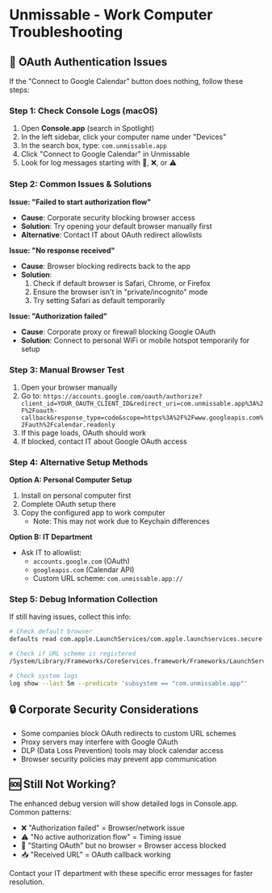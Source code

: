 # Unmissable - Work Computer Troubleshooting

## 🔧 OAuth Authentication Issues

If the "Connect to Google Calendar" button does nothing, follow these steps:

### Step 1: Check Console Logs (macOS)
1. Open **Console.app** (search in Spotlight)
2. In the left sidebar, click your computer name under "Devices"
3. In the search box, type: `com.unmissable.app`
4. Click "Connect to Google Calendar" in Unmissable
5. Look for log messages starting with 🚀, ❌, or ⚠️

### Step 2: Common Issues & Solutions

**Issue: "Failed to start authorization flow"**
- **Cause**: Corporate security blocking browser access
- **Solution**: Try opening your default browser manually first
- **Alternative**: Contact IT about OAuth redirect allowlists

**Issue: "No response received"**
- **Cause**: Browser blocking redirects back to the app
- **Solution**:
  1. Check if default browser is Safari, Chrome, or Firefox
  2. Ensure the browser isn't in "private/incognito" mode
  3. Try setting Safari as default temporarily

**Issue: "Authorization failed"**
- **Cause**: Corporate proxy or firewall blocking Google OAuth
- **Solution**: Connect to personal WiFi or mobile hotspot temporarily for setup

### Step 3: Manual Browser Test
1. Open your browser manually
2. Go to: `https://accounts.google.com/oauth/authorize?client_id=YOUR_OAUTH_CLIENT_ID&redirect_uri=com.unmissable.app%3A%2F%2Foauth-callback&response_type=code&scope=https%3A%2F%2Fwww.googleapis.com%2Fauth%2Fcalendar.readonly`
3. If this page loads, OAuth should work
4. If blocked, contact IT about Google OAuth access

### Step 4: Alternative Setup Methods

**Option A: Personal Computer Setup**
1. Install on personal computer first
2. Complete OAuth setup there
3. Copy the configured app to work computer
   - Note: This may not work due to Keychain differences

**Option B: IT Department**
- Ask IT to allowlist:
  - `accounts.google.com` (OAuth)
  - `googleapis.com` (Calendar API)
  - Custom URL scheme: `com.unmissable.app://`

### Step 5: Debug Information Collection
If still having issues, collect this info:

```bash
# Check default browser
defaults read com.apple.LaunchServices/com.apple.launchservices.secure LSHandlers | grep -A2 -B2 https

# Check if URL scheme is registered
/System/Library/Frameworks/CoreServices.framework/Frameworks/LaunchServices.framework/Support/lsregister -dump | grep -i unmissable

# Check system logs
log show --last 5m --predicate 'subsystem == "com.unmissable.app"'
```

## 🔒 Corporate Security Considerations

- Some companies block OAuth redirects to custom URL schemes
- Proxy servers may interfere with Google OAuth
- DLP (Data Loss Prevention) tools may block calendar access
- Browser security policies may prevent app communication

## 🆘 Still Not Working?

The enhanced debug version will show detailed logs in Console.app. Common patterns:

- ❌ "Authorization failed" = Browser/network issue
- ⚠️ "No active authorization flow" = Timing issue
- 🚀 "Starting OAuth" but no browser = Browser access blocked
- 📥 "Received URL" = OAuth callback working

Contact your IT department with these specific error messages for faster resolution.
